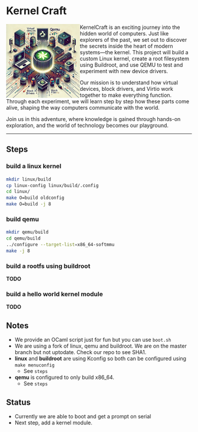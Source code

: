 # Kernel Craft

<img align="left" src="images/kernelcraft.png" alt="KernelCraft Project Illustration" width="200"/>

KernelCraft is an exciting journey into the hidden world of computers. Just like explorers of the past, we set out to discover the secrets inside the heart of modern systems—the kernel. This project will build a custom Linux kernel, create a root filesystem using Buildroot, and use QEMU to test and experiment with new device drivers.

Our mission is to understand how virtual devices, block drivers, and Virtio work together to make everything function. Through each experiment, we will learn step by step how these parts come alive, shaping the way computers communicate with the world.

Join us in this adventure, where knowledge is gained through hands-on exploration, and the world of technology becomes our playground.

---

## Steps

### build a linux kernel
```bash
mkdir linux/build
cp linux-config linux/build/.config
cd linux/
make O=build oldconfig
make O=build -j 8
```
### build qemu
```bash
mkdir qemu/build
cd qemu/build
../configure --target-list=x86_64-softmmu
make -j 8
```
### build a rootfs using buildroot

**TODO**

### build a hello world kernel module

**TODO**

## Notes

- We provide an OCaml script just for fun but you can use `boot.sh`
- We are using a fork of linux, qemu and buildroot. We are on the master branch
but not uptodate. Check our repo to see SHA1.
- **linux** and **buildroot** are using Kconfig so both can be configured using `make menuconfig`
    - See `steps`
- **qemu** is configured to only build x86_64.
    - See `steps`

## Status

- Currently we are able to boot and get a prompt on serial
- Next step, add a kernel module.
